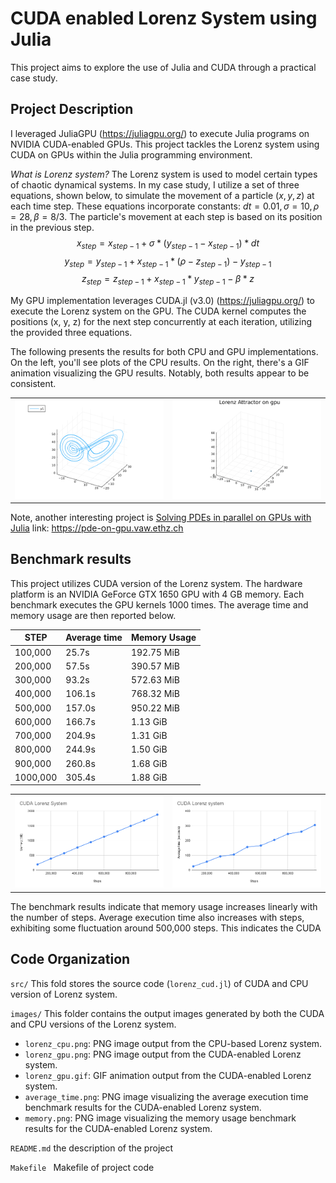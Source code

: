 # CUDA enabled Lorenz System using Julia
This project aims to explore the use of Julia and CUDA through a practical case study.

## Project Description

I leveraged JuliaGPU (https://juliagpu.org/) to execute Julia programs on NVIDIA CUDA-enabled GPUs. This project tackles the Lorenz system using CUDA on GPUs within the Julia programming environment.

*What is Lorenz system?*
The Lorenz system is used to model certain types of chaotic dynamical systems. In my case study, I utilize a set of three equations, shown below, to simulate the movement of a particle $(x, y, z)$ at each time step. These equations incorporate constants: $dt=0.01, σ=10, ρ=28, β=8/3$. The particle's movement at each step is based on its position in the previous step.
$$x_{step} = x_{step-1} + σ * (y_{step-1} -x_{step-1}) * dt$$
$$y_{step} = y_{step-1} + x_{step-1} * (ρ-z_{step-1}) - y_{step-1}$$
$$z_{step} = z_{step-1} + x_{step-1}*y_{step-1} - β*z$$

My GPU implementation leverages CUDA.jl (v3.0) (https://juliagpu.org/) to execute the Lorenz system on the GPU. The CUDA kernel computes the positions (x, y, z) for the next step concurrently at each iteration, utilizing the provided three equations.


The following presents the results for both CPU and GPU implementations. On the left, you'll see plots of the CPU results. On the right, there's a GIF animation visualizing the GPU results. Notably, both results appear to be consistent.
<table>
<tr><td><img src="images/lorenz_cpu.png"></td>
<td><img src="images/lorenz_gpu.gif"></td></tr>
</table>

Note, another interesting project is [Solving PDEs in parallel on GPUs with Julia](https://pde-on-gpu.vaw.ethz.ch/)
link: https://pde-on-gpu.vaw.ethz.ch

## Benchmark results
This project utilizes CUDA version of the Lorenz system. The hardware platform is an NVIDIA GeForce GTX 1650 GPU with 4 GB memory. Each benchmark executes the GPU kernels 1000 times. The average time and memory usage are then reported below.



|  STEP    | Average time| Memory Usage|
| ---------| -------- | ---------- | 
| 100,000  |  25.7s | 192.75 MiB |
| 200,000  |  57.5s | 390.57 MiB | 
| 300,000  |  93.2s | 572.63 MiB |
| 400,000  | 106.1s | 768.32 MiB |
| 500,000  | 157.0s | 950.22 MiB | 
| 600,000  | 166.7s | 1.13 GiB   |
| 700,000  | 204.9s | 1.31 GiB   |
| 800,000  | 244.9s | 1.50 GiB   |
| 900,000  | 260.8s | 1.68 GiB   |
| 1000,000 | 305.4s | 1.88 GiB   |


<table>
<tr><td><img src="images/memory.png"></td>
<td><img src="images/average_time.png"></td></tr>
</table>
The benchmark results indicate that memory usage increases linearly with the number of steps. Average execution time also increases with steps, exhibiting some fluctuation around 500,000 steps. This indicates the CUDA


## Code Organization

```src/``` This fold stores the source code (`lorenz_cud.jl`) of CUDA and CPU version of Lorenz system. 

```images/```
This folder contains the output images generated by both the CUDA and CPU versions of the Lorenz system.
- `lorenz_cpu.png`: PNG image output from the CPU-based Lorenz system.
- `lorenz_gpu.png`: PNG image output from the CUDA-enabled Lorenz system.
- `lorenz_gpu.gif`: GIF animation output from the CUDA-enabled Lorenz system.
- `average_time.png`: PNG image visualizing the average execution time benchmark results for the CUDA-enabled Lorenz system.
- `memory.png`: PNG image visualizing the memory usage benchmark results for the CUDA-enabled Lorenz system.


```README.md``` the description of the project

```Makefile ``` Makefile of project code 